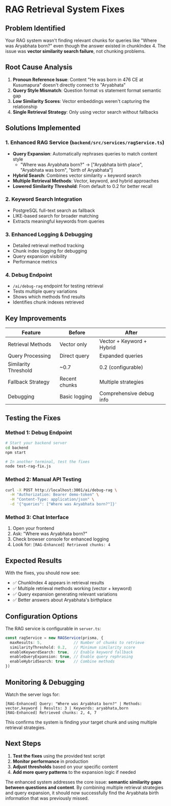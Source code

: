 # RAG Retrieval System Fixes

## Problem Identified
Your RAG system wasn't finding relevant chunks for queries like "Where was Aryabhata born?" even though the answer existed in chunkIndex 4. The issue was **vector similarity search failure**, not chunking problems.

## Root Cause Analysis
1. **Pronoun Reference Issue**: Content "He was born in 476 CE at Kusumapura" doesn't directly connect to "Aryabhata"
2. **Query Style Mismatch**: Question format vs statement format semantic gap
3. **Low Similarity Scores**: Vector embeddings weren't capturing the relationship
4. **Single Retrieval Strategy**: Only using vector search without fallbacks

## Solutions Implemented

### 1. Enhanced RAG Service (`backend/src/services/ragService.ts`)
- **Query Expansion**: Automatically rephrases queries to match content style
  - "Where was Aryabhata born?" → ["Aryabhata birth place", "Aryabhata was born", "birth of Aryabhata"]
- **Hybrid Search**: Combines vector similarity + keyword search
- **Multiple Retrieval Methods**: Vector, keyword, and hybrid approaches
- **Lowered Similarity Threshold**: From default to 0.2 for better recall

### 2. Keyword Search Integration
- PostgreSQL full-text search as fallback
- LIKE-based search for broader matching
- Extracts meaningful keywords from queries

### 3. Enhanced Logging & Debugging
- Detailed retrieval method tracking
- Chunk index logging for debugging
- Query expansion visibility
- Performance metrics

### 4. Debug Endpoint
- `/ai/debug-rag` endpoint for testing retrieval
- Tests multiple query variations
- Shows which methods find results
- Identifies chunk indexes retrieved

## Key Improvements

| Feature | Before | After |
|---------|--------|-------|
| Retrieval Methods | Vector only | Vector + Keyword + Hybrid |
| Query Processing | Direct query | Expanded queries |
| Similarity Threshold | ~0.7 | 0.2 (configurable) |
| Fallback Strategy | Recent chunks | Multiple strategies |
| Debugging | Basic logging | Comprehensive debug info |

## Testing the Fixes

### Method 1: Debug Endpoint
```bash
# Start your backend server
cd backend
npm start

# In another terminal, test the fixes
node test-rag-fix.js
```

### Method 2: Manual API Testing
```bash
curl -X POST http://localhost:3001/ai/debug-rag \
  -H "Authorization: Bearer demo-token" \
  -H "Content-Type: application/json" \
  -d '{"queries": ["Where was Aryabhata born?"]}'
```

### Method 3: Chat Interface
1. Open your frontend
2. Ask: "Where was Aryabhata born?"
3. Check browser console for enhanced logging
4. Look for: `[RAG-Enhanced] Retrieved chunks: 4`

## Expected Results

With the fixes, you should now see:
- ✅ ChunkIndex 4 appears in retrieval results
- ✅ Multiple retrieval methods working (vector + keyword)
- ✅ Query expansion generating relevant variations
- ✅ Better answers about Aryabhata's birthplace

## Configuration Options

The RAG service is configurable in `server.ts`:

```typescript
const ragService = new RAGService(prisma, {
  maxResults: 5,              // Number of chunks to retrieve
  similarityThreshold: 0.2,   // Minimum similarity score
  enableKeywordSearch: true,  // Enable keyword fallback
  enableQueryExpansion: true, // Enable query rephrasing
  enableHybridSearch: true    // Combine methods
})
```

## Monitoring & Debugging

Watch the server logs for:
```
[RAG-Enhanced] Query: "Where was Aryabhata born?" | Methods: vector,keyword | Results: 3 | Keywords: aryabhata,born
[RAG-Enhanced] Retrieved chunks: 2, 4, 7
```

This confirms the system is finding your target chunk and using multiple retrieval strategies.

## Next Steps

1. **Test the fixes** using the provided test script
2. **Monitor performance** in production
3. **Adjust thresholds** based on your specific content
4. **Add more query patterns** to the expansion logic if needed

The enhanced system addresses the core issue: **semantic similarity gaps between questions and content**. By combining multiple retrieval strategies and query expansion, it should now successfully find the Aryabhata birth information that was previously missed.
